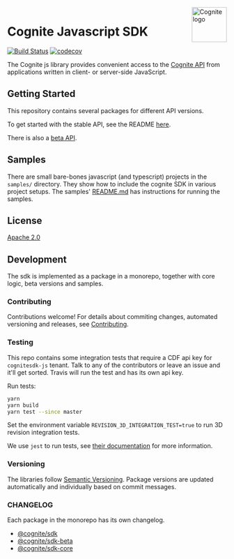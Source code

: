 <a href="https://cognite.com/">
    <img src="./cognite_logo.png" alt="Cognite logo" title="Cognite" align="right" height="80" />
</a>

Cognite Javascript SDK
======================
[![Build Status](https://travis-ci.org/cognitedata/cognite-sdk-js.svg?branch=master)](https://travis-ci.org/cognitedata/cognite-sdk-js)
[![codecov](https://codecov.io/gh/cognitedata/cognite-sdk-js/branch/master/graph/badge.svg)](https://codecov.io/gh/cognitedata/cognite-sdk-js)

The Cognite js library provides convenient access to the [Cognite API](https://doc.cognitedata.com/dev/) from
applications written in client- or server-side JavaScript.

## Getting Started

This repository contains several packages for different API versions.

To get started with the stable API, see the README [here](./packages/stable/README.md).

There is also a [beta API](./packages/beta/README.md).

## Samples

There are small bare-bones javascript (and typescript) projects in the `samples/` directory.
They show how to include the cognite SDK in various project setups.
The samples' [README.md](./samples/README.md) has instructions for running the samples.

## License

[Apache 2.0](https://www.apache.org/licenses/LICENSE-2.0)

## Development

The sdk is implemented as a package in a monorepo, together with core logic, beta versions and samples.

### Contributing

Contributions welcome!
For details about commiting changes, automated versioning and releases, see [Contributing](./CONTRIBUTING.md).

### Testing

This repo contains some integration tests that require a CDF api key for `cognitesdk-js` tenant.
Talk to any of the contributors or leave an issue and it'll get sorted.
Travis will run the test and has its own api key.

Run tests:

```bash
yarn
yarn build
yarn test --since master
```

Set the environment variable `REVISION_3D_INTEGRATION_TEST=true` to run 3D revision integration tests.

We use `jest` to run tests, see [their documentation](https://github.com/facebook/jest) for more information.

### Versioning

The libraries follow [Semantic Versioning](https://semver.org/).
Package versions are updated automatically and individually based on commit messages.

### CHANGELOG

Each package in the monorepo has its own changelog.
- [@cognite/sdk](./packages/stable/CHANGELOG.md)
- [@cognite/sdk-beta](./packages/beta/CHANGELOG.md)
- [@cognite/sdk-core](./packages/core/CHANGELOG.md)
